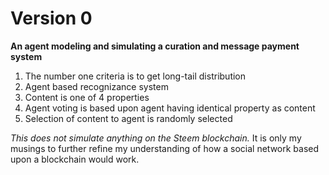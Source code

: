 # Version 0

**An agent modeling and simulating a curation and message payment system**
1. The number one criteria is to get long-tail distribution
2. Agent based recognizance system
3. Content is one of 4 properties
4. Agent voting is based upon agent having identical property as content
5. Selection of content to agent is randomly selected

*This does not simulate anything on the Steem blockchain.*
It is only my musings to further refine my understanding of how a social network based upon a blockchain would work.